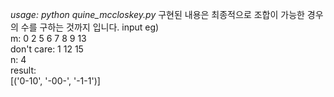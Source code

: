 *usage: python quine_mccloskey.py*
구현된 내용은 최종적으로 조합이 가능한 경우의 수를 구하는 것까지 입니다.
input eg)  
m: 0 2 5 6 7 8 9 13  
don't care: 1 12 15  
n: 4  
result:   
[('0-10', '-00-', '-1-1')]
